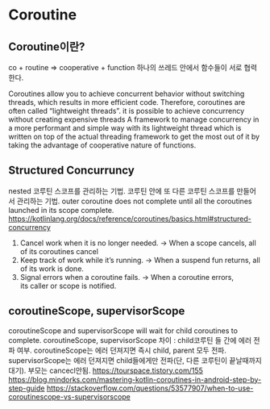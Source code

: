 # Coroutine

## Coroutine이란?

co + routine => cooperative + function
하나의 쓰레드 안에서 함수들이 서로 협력한다.

Coroutines allow you to achieve concurrent behavior without switching threads, which results in more efficient code. Therefore, coroutines are often called “lightweight threads”.
it is possible to achieve concurrency without creating expensive threads
A framework to manage concurrency in a more performant and simple way with its lightweight thread which is written on top of the actual threading framework to get the most out of it by taking the advantage of cooperative nature of functions.

## Structured Concurruncy

nested 코루틴 스코프를 관리하는 기법. 코루틴 안에 또 다른 코루틴 스코프를 만들어서 관리하는 기법.
outer coroutine does not complete until all the coroutines launched in its scope complete. 
https://kotlinlang.org/docs/reference/coroutines/basics.html#structured-concurrency

1. Cancel work when it is no longer needed. ->  When a scope cancels, all of its coroutines cancel
2. Keep track of work while it’s running. ->  When a suspend fun returns, all of its work is done.
3. Signal errors when a coroutine fails. -> When a coroutine errors, its caller or scope is notified.


## coroutineScope, supervisorScope 

coroutineScope and supervisorScope will wait for child coroutines to complete.
coroutineScope, supervisorScope 차이 : child코루틴 들 간에 에러 전파 여부.
coroutineScope는 에러 던져지면 즉시 child, parent 모두 전파.
supervisorScope는 에러 던져지면 child들에게만 전파(단, 다른 코루틴이 끝날때까지 대기). 부모는 cancecl안됨.
https://tourspace.tistory.com/155
https://blog.mindorks.com/mastering-kotlin-coroutines-in-android-step-by-step-guide
https://stackoverflow.com/questions/53577907/when-to-use-coroutinescope-vs-supervisorscope
